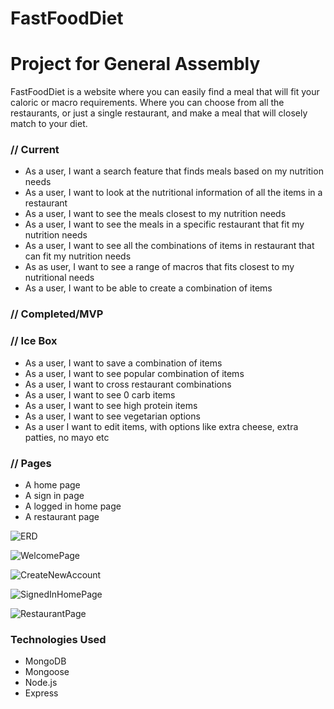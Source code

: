 # FastFoodDiet
# Project for General Assembly

FastFoodDiet is a website where you can easily find a meal that will fit your caloric or macro requirements. Where you can choose from all the restaurants, or just a single restaurant, and make a meal that will closely match to your diet.

### // Current
* As a user, I want a search feature that finds meals based on my nutrition needs
* As a user, I want to look at the nutritional information of all the items in a restaurant
* As a user, I want to see the meals closest to my nutrition needs
* As a user, I want to see the meals in a specific restaurant that fit my nutrition needs
* As a user, I want to see all the combinations of items in restaurant that can fit my nutrition needs
* As as user, I want to see a range of macros that fits closest to my nutritional needs
* As a user, I want to be able to create a combination of items



### // Completed/MVP

### // Ice Box

* As a user, I want to save a combination of items
* As a user, I want to see popular combination of items
* As a user, I want to cross restaurant combinations
* As a user, I want to see 0 carb items
* As a user,  I want to see high protein items
* As a user, I want to see vegetarian options
* As a user I want to edit items, with options like extra cheese, extra patties, no mayo etc


### // Pages

* A home page
* A sign in page
* A logged in home page
* A restaurant page

![ERD](https://github.com/WahidSiddiqi/FastFoodDiet/assets/12146715/0c5f192f-fd48-4ce0-beb3-a38ce05b2a9d)


![WelcomePage](https://github.com/WahidSiddiqi/FastFoodDiet/assets/12146715/16a0460d-fd2d-48ed-aecb-d3534092c47d)


![CreateNewAccount](https://github.com/WahidSiddiqi/FastFoodDiet/assets/12146715/af537de3-ccb4-47a8-a572-8b79a671db5e)


![SignedInHomePage](https://github.com/WahidSiddiqi/FastFoodDiet/assets/12146715/8ebc0809-92d5-418e-9ffb-aff32868c608)


![RestaurantPage](https://github.com/WahidSiddiqi/FastFoodDiet/assets/12146715/eabd2412-cbd3-4ba3-9ea5-1efd19a8a7d7)

### Technologies Used

* MongoDB
* Mongoose
* Node.js
* Express


